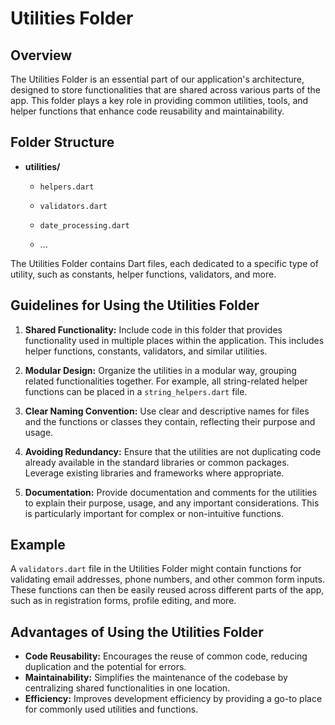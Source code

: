 # Utilities Folder

## Overview

The Utilities Folder is an essential part of our application's architecture, designed to store functionalities that are shared across various parts of the app. This folder plays a key role in providing common utilities, tools, and helper functions that enhance code reusability and maintainability.

## Folder Structure

- **utilities/**
  - `helpers.dart`
  - `validators.dart`
  - `date_processing.dart`

  - ...

The Utilities Folder contains Dart files, each dedicated to a specific type of utility, such as constants, helper functions, validators, and more.

## Guidelines for Using the Utilities Folder

1. **Shared Functionality:** Include code in this folder that provides functionality used in multiple places within the application. This includes helper functions, constants, validators, and similar utilities.

2. **Modular Design:** Organize the utilities in a modular way, grouping related functionalities together. For example, all string-related helper functions can be placed in a `string_helpers.dart` file.

3. **Clear Naming Convention:** Use clear and descriptive names for files and the functions or classes they contain, reflecting their purpose and usage.

4. **Avoiding Redundancy:** Ensure that the utilities are not duplicating code already available in the standard libraries or common packages. Leverage existing libraries and frameworks where appropriate.

5. **Documentation:** Provide documentation and comments for the utilities to explain their purpose, usage, and any important considerations. This is particularly important for complex or non-intuitive functions.

## Example

A `validators.dart` file in the Utilities Folder might contain functions for validating email addresses, phone numbers, and other common form inputs. These functions can then be easily reused across different parts of the app, such as in registration forms, profile editing, and more.

## Advantages of Using the Utilities Folder

- **Code Reusability:** Encourages the reuse of common code, reducing duplication and the potential for errors.
- **Maintainability:** Simplifies the maintenance of the codebase by centralizing shared functionalities in one location.
- **Efficiency:** Improves development efficiency by providing a go-to place for commonly used utilities and functions.